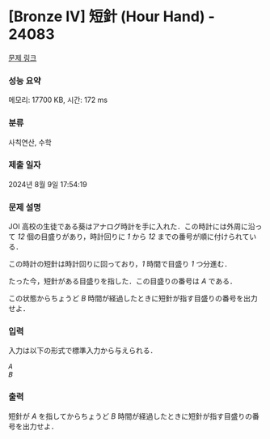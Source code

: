 # [Bronze IV] 短針 (Hour Hand) - 24083 

[문제 링크](https://www.acmicpc.net/problem/24083) 

### 성능 요약

메모리: 17700 KB, 시간: 172 ms

### 분류

사칙연산, 수학

### 제출 일자

2024년 8월 9일 17:54:19

### 문제 설명

<p>JOI 高校の生徒である葵はアナログ時計を手に入れた．この時計には外周に沿って <var>12</var> 個の目盛りがあり，時計回りに <var>1</var> から <var>12</var> までの番号が順に付けられている．</p>

<p>この時計の短針は時計回りに回っており，<var>1</var> 時間で目盛り <var>1</var> つ分進む．</p>

<p>たった今，短針がある目盛りを指した．この目盛りの番号は <var>A</var> である．</p>

<p>この状態からちょうど <var>B</var> 時間が経過したときに短針が指す目盛りの番号を出力せよ．</p>

### 입력 

 <p>入力は以下の形式で標準入力から与えられる．</p>

<pre><var>A</var>
<var>B</var></pre>

### 출력 

 <p>短針が <var>A</var> を指してからちょうど <var>B</var> 時間が経過したときに短針が指す目盛りの番号を出力せよ．</p>

